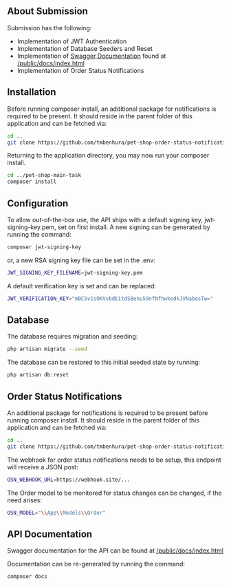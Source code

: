 
## About Submission

Submission has the following:
- Implementation of JWT Authentication
- Implementation of Database Seeders and Reset
- Implementation of [Swagger Documentation](https://localhost/public/docs/index.html) found at [/public/docs/index.html](https://localhost/public/docs/index.html)
- Implementation of Order Status Notifications

## Installation

Before running composer install, an additional package for notifications is required to be present.
It should reside in the parent folder of this application and can be fetched via:
```bash
cd ..
git clone https://github.com/tmbenhura/pet-shop-order-status-notifications.git
```

Returning to the application directory, you may now run your composer install.

```bash
cd ../pet-shop-main-task
composer install
```

## Configuration

To allow out-of-the-box use, the API ships with a default signing key, jwt-signing-key.pem, set on first install.
A new signing can be generated by running the command:

```bash
composer jwt-signing-key
```

or,
a new RSA signing key file can be set in the .env:
```bash
JWT_SIGNING_KEY_FILENAME=jwt-signing-key.pem
```

A default verification key is set and can be replaced:
```bash
JWT_VERIFICATION_KEY="mBC5v1sOKVvbdEitdSBenu59nfNfhwkedkJVNabosTw="
```

## Database
The database requires migration and seeding:

```bash
php artisan migrate --seed
```

The database can be restored to this initial seeded state by running:

```bash
php artisan db:reset
```

## Order Status Notifications
An additional package for notifications is required to be present before running composer install.
It should reside in the parent folder of this application and can be fetched via:
```bash
cd ..
git clone https://github.com/tmbenhura/pet-shop-order-status-notifications.git
```

The webhook for order status notifications needs to be setup, this endpoint will receive a JSON post:

```bash
OSN_WEBHOOK_URL=https://webhook.site/...
```

The Order model to be monitored for status changes can be changed, if the need arises:

```bash
OSN_MODEL="\\App\\Models\\Order"
```

## API Documentation
Swagger documentation for the API can be found at [/public/docs/index.html](https://localhost/public/docs/index.html)

Documentation can be re-generated by running the command:

```bash
composer docs
```